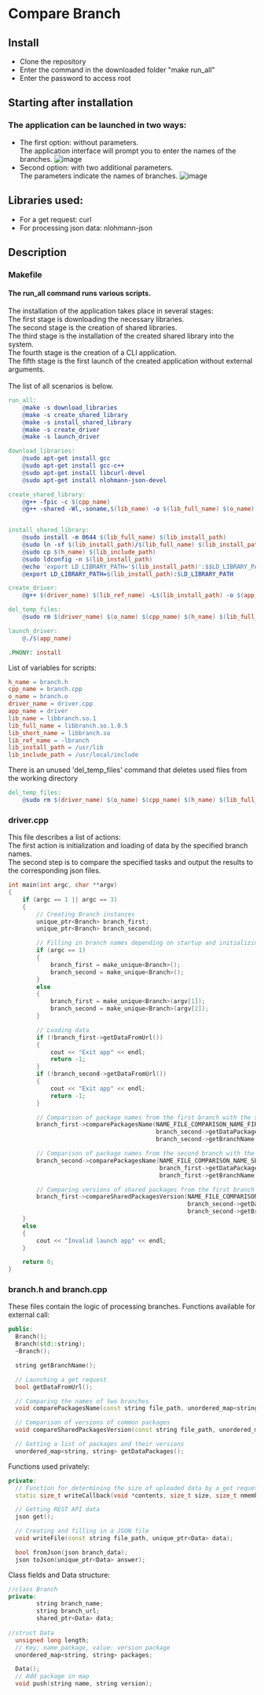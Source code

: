 # Compare Branch
## Install
* Clone the repository
* Enter the command in the downloaded folder "make run_all"
* Enter the password to access root
## Starting after installation
### The application can be launched in two ways:
* The first option: without parameters.<br>
The application interface will prompt you to enter the names of the branches.
![image](https://github.com/NicolayPilipchukN/Branch/assets/122270528/7577bf11-aee4-4039-85d4-4db85ddf0673)
* Second option: with two additional parameters.<br>
The parameters indicate the names of branches.
![image](https://github.com/NicolayPilipchukN/Branch/assets/122270528/7945ac58-5dd5-421c-821a-63337b2ffa0a)
## Libraries used:
* For a get request: curl
* For processing json data: nlohmann-json
## Description
### Makefile
#### The run_all command runs various scripts. 
The installation of the application takes place in several stages:<br>
The first stage is downloading the necessary libraries.<br>
The second stage is the creation of shared libraries.<br>
The third stage is the installation of the created shared library into the system.<br>
The fourth stage is the creation of a CLI application.<br>
The fifth stage is the first launch of the created application without external arguments.<br><br>
The list of all scenarios is below.
```Makefile
run_all:
	@make -s download_libraries
	@make -s create_shared_library
	@make -s install_shared_library
	@make -s create_driver
	@make -s launch_driver

download_libraries:
	@sudo apt-get install gcc
	@sudo apt-get install gcc-c++
	@sudo apt-get install libcurl-devel
	@sudo apt-get install nlohmann-json-devel

create_shared_library:
	@g++ -fpic -c $(cpp_name)
	@g++ -shared -Wl,-soname,$(lib_name) -o $(lib_full_name) $(o_name)


install_shared_library:
	@sudo install -m 0644 $(lib_full_name) $(lib_install_path)
	@sudo ln -sf $(lib_install_path)/$(lib_full_name) $(lib_install_path)/$(lib_short_name)
	@sudo cp $(h_name) $(lib_include_path)
	@sudo ldconfig -n $(lib_install_path)
	@echo 'export LD_LIBRARY_PATH='$(lib_install_path)':$$LD_LIBRARY_PATH' >> /home/$(USER)/.bashrc
	@export LD_LIBRARY_PATH=$(lib_install_path):$LD_LIBRARY_PATH

create_driver:
	@g++ $(driver_name) $(lib_ref_name) -L$(lib_install_path) -o $(app_name) -lcurl -std=c++14

del_temp_files:
	@sudo rm $(driver_name) $(o_name) $(cpp_name) $(h_name) $(lib_full_name)

launch_driver:
	@./$(app_name)

.PHONY: install
```
List of variables for scripts:
```Makefile
h_name = branch.h
cpp_name = branch.cpp
o_name = branch.o
driver_name = driver.cpp
app_name = driver
lib_name = libbranch.so.1
lib_full_name = libbranch.so.1.0.5
lib_short_name = libbranch.so
lib_ref_name = -lbranch
lib_install_path = /usr/lib
lib_include_path = /usr/local/include
```
There is an unused 'del_temp_files' command that deletes used files from the working directory
```Makefile
del_temp_files:
	@sudo rm $(driver_name) $(o_name) $(cpp_name) $(h_name) $(lib_full_name)
```
### driver.cpp
This file describes a list of actions:<br>
The first action is initialization and loading of data by the specified branch names.<br>
The second step is to compare the specified tasks and output the results to the corresponding json files.<br>
```C++
int main(int argc, char **argv)
{
    if (argc == 1 || argc == 3)
    {
        // Creating Branch instances
        unique_ptr<Branch> branch_first;
        unique_ptr<Branch> branch_second;

        // Filling in branch names depending on startup and initializing objects
        if (argc == 1)
        {
            branch_first = make_unique<Branch>();
            branch_second = make_unique<Branch>();
        }
        else
        {
            branch_first = make_unique<Branch>(argv[1]);
            branch_second = make_unique<Branch>(argv[2]);
        }

        // Loading data
        if (!branch_first->getDataFromUrl())
        {
            cout << "Exit app" << endl;
            return -1;
        }
        if (!branch_second->getDataFromUrl())
        {
            cout << "Exit app" << endl;
            return -1;
        }

        // Comparison of package names from the first branch with the second
        branch_first->comparePackagesName(NAME_FILE_COMPARISON_NAME_FIRST_SECOND,
                                          branch_second->getDataPackages(),
                                          branch_second->getBranchName());

        // Comparison of package names from the second branch with the first
        branch_second->comparePackagesName(NAME_FILE_COMPARISON_NAME_SECOND_FIRST,
                                           branch_first->getDataPackages(),
                                           branch_first->getBranchName());

        // Comparing versions of shared packages from the first branch with the second
        branch_first->compareSharedPackagesVersion(NAME_FILE_COMPARISON_VERSION_FIRST_SECOND,
                                                   branch_second->getDataPackages(),
                                                   branch_second->getBranchName());
    }
    else
    {
        cout << "Invalid launch app" << endl;
    }

    return 0;
}
```
### branch.h and branch.cpp
These files contain the logic of processing branches.
Functions available for external call:
```C++
public:
  Branch();
  Branch(std::string);
  ~Branch();

  string getBranchName();

  // Launching a get request
  bool getDataFromUrl();

  // Comparing the names of two branches
  void comparePackagesName(const string file_path, unordered_map<string, string> data_other, string branch_name_other);

  // Comparison of versions of common packages
  void compareSharedPackagesVersion(const string file_path, unordered_map<string, string> data_other, string branch_name_other);

  // Getting a list of packages and their versions
  unordered_map<string, string> getDataPackages();
```
Functions used privately:
```C++
private:
  // Function for determining the size of uploaded data by a get request
  static size_t writeCallback(void *contents, size_t size, size_t nmemb, void *userp);

  // Getting REST API data
  json get();

  // Creating and filling in a JSON file
  void writeFile(const string file_path, unique_ptr<Data> data);

  bool fromJson(json branch_data);
  json toJson(unique_ptr<Data> answer);
```
Class fields and Data structure:
```C++
//class Branch
private:
        string branch_name;
        string branch_url;
        shared_ptr<Data> data;
        
//struct Data
  unsigned long length;
  // Key: name_package, value: version package
  unordered_map<string, string> packages;

  Data();
  // Add package in map
  void push(string name, string version);
```
